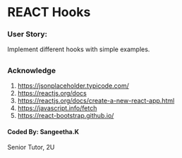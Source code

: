 # REACT Hooks

### User Story:

Implement different hooks with simple examples.


##


### Acknowledge
1. https://jsonplaceholder.typicode.com/
2. https://reactjs.org/docs
3.  https://reactjs.org/docs/create-a-new-react-app.html
4.  https://javascript.info/fetch
5. https://react-bootstrap.github.io/


#### Coded By: Sangeetha.K
Senior Tutor, 2U
